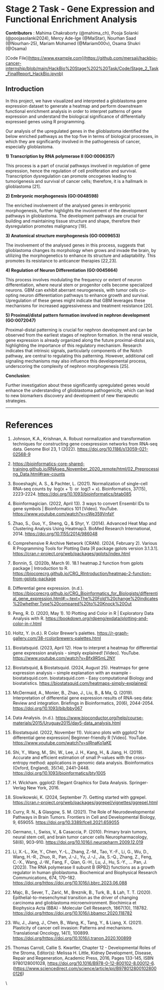 <!--StartFragment-->


# **Stage 2 Task - Gene Expression and Functional Enrichment Analysis**

**Contributors** : Mahima Chakraborty (@mahima\_ch), Pooja Solanki (@poojasolanki2024), Mercy Ade-Ige (@MaiStar), Nourhan Saad (@Nourhan-25), Mariam Mohamed (@Mariam000v), Osama Shukri (@Osama)

[Code File](https://www.example.com](https://github.com/mersaii/hackbio-cancer-internship/blob/main/HackBio%20Stage%202%20Task/Code/Stage_2_Task_FinalReport_HackBio.ipynb)

## **Introduction**

In this project, we have visualized and interpreted a glioblastoma gene expression dataset to generate a heatmap and perform downstream functional enrichment analysis in order to interpret patterns of gene expression and understand the biological significance of differentially expressed genes using R programming.

Our analysis of the upregulated genes in the glioblastoma identified the below enriched pathways as the top five in terms of biological processes, in which they are significantly involved in the pathogenesis of cancer, especially glioblastoma.

**1) Transcription by RNA polymerase II (GO:0006357)**

This process is a part of crucial pathways involved in regulation of gene expression, hence the regulation of cell proliferation and survival. Transcription dysregulation can promote oncogenes leading to tumorigenesis and survival of cancer cells; therefore, it is a hallmark in glioblastoma \[21].

**2) Embryonic morphogenesis (GO:0048598)**

The enriched involvement of the analysed genes in embryonic morphogenesis, further highlights the involvement of the development pathways in glioblastoma. The development pathways are crucial for building and maintaining tissue structure and shape, therefore their dysregulation promotes malignancy \[19].

**3) Anatomical structure morphogenesis (GO:0009653)**

The involvement of the analysed genes in this process, suggests that glioblastoma changes its morphology when grows and invade the brain, by utilizing the morphogenetics to enhance its structure and adaptability. This promotes its resistance to anticancer therapies \[22,23].

**4) Regulation of Neuron Differentiation (GO:0045664)**

This process involves modulating the frequency or extent of neuron differentiation, where neural stem or progenitor cells become specialized neurons. GBM can exhibit aberrant neurogenesis, with tumor cells co-opting neuron differentiation pathways to enhance growth and survival. Upregulation of these genes might indicate that GBM leverages these mechanisms for increased aggressiveness and treatment resistance \[20].

**5) Proximal/distal pattern formation involved in nephron development (GO:0072047)**

Proximal-distal patterning is crucial for nephron development and can be observed from the earliest stages of nephron formation. In the renal vesicle, gene expression is already organized along the future proximal-distal axis, highlighting the importance of this regulatory mechanism. Research indicates that intrinsic signals, particularly components of the Notch pathway, are central to regulating this patterning. However, additional cell signaling mechanisms may also influence this developmental process, underscoring the complexity of nephron morphogenesis \[25].

**Conclusion**:

Further investigation about these significantly upregulated genes would enhance the understanding of glioblastoma pathogenicity, which can lead to new biomarkers discovery and development of new therapeutic strategies.

***


# **References**

1. Johnson, K.A., Krishnan, A. Robust normalization and transformation techniques for constructing gene coexpression networks from RNA-seq data. Genome Biol 23, 1 (2022). <https://doi.org/10.1186/s13059-021-02568-9>

2. <https://bioinformatics-core-shared-training.github.io/RNAseq_November_2020_remote/html/02_Preprocessing_Data.html#raw-counts>

3. Booeshaghi, A. S., & Pachter, L. (2021). Normalization of single-cell RNA-seq counts by log(x + 1) or log(1 + x). Bioinformatics, 37(15), 2223-2224. <https://doi.org/10.1093/bioinformatics/btab085>

4. Bioinformagician. (2022, April 13). 3 ways to convert Ensembl IDs to gene symbols | Bioinformatics 101 \[Video]. YouTube. <https://www.youtube.com/watch?v=cWe359VnfaY>

5. Zhao, S., Guo, Y., Sheng, Q., & Shyr, Y. (2014). Advanced Heat Map and Clustering Analysis Using Heatmap3. BioMed Research International, 2014. <https://doi.org/10.1155/2014/986048>

6. Comprehensive R Archive Network (CRAN). (2024, February 2). Various R Programming Tools for Plotting Data \[R package gplots version 3.1.3.1]. <https://cran.r-project.org/web/packages/gplots/index.html>

7. Bonnin, S. (2020b, March 9). 18.1 heatmap.2 function from gplots package | Introduction to R. <https://biocorecrg.github.io/CRG_RIntroduction/heatmap-2-function-from-gplots-package>

8. Differential gene expression. (n.d.). <https://biocorecrg.github.io/CRG_Bioinformatics_for_Biologists/differential_gene_expression.html#:~:text=The%20Fold%20change%20indicates%20whether,Type%20compared%20to%20Knock%20Out>

9. Peng, R. D. (2020, May 1). 10 Plotting and Color in R | Exploratory Data Analysis with R. <https://bookdown.org/rdpeng/exdata/plotting-and-color-in-r.html>

10. Holtz, Y. (n.d.). R Color Brewer’s palettes. <https://r-graph-gallery.com/38-rcolorbrewers-palettes.html>

11. Biostatsquid. (2023, April 12). How to interpret a heatmap for differential gene expression analysis - simply explained! \[Video]. YouTube. <https://www.youtube.com/watch?v=Bfx9R5mL2NY>

12. Biostatsquid, & Biostatsquid. (2024, August 25). Heatmaps for gene expression analysis – simple explanation with an example - biostatsquid.com. biostatsquid.com - Easy computational Biology and biostatistics. <https://biostatsquid.com/heatmaps-simply-explained/>

13. McDermaid, A., Monier, B., Zhao, J., Liu, B., & Ma, Q. (2019). Interpretation of differential gene expression results of RNA-seq data: Review and integration. Briefings in Bioinformatics, 20(6), 2044-2054. <https://doi.org/10.1093/bib/bby067>

14. Data Analysis. (n.d.). <https://www.bioconductor.org/help/course-materials/2015/Uruguay2015/day5-data_analysis.html>

15. Biostatsquid. (2022, November 11). Volcano plots with ggplot2 for differential gene expression| Beginner-friendly R \[Video]. YouTube. <https://www.youtube.com/watch?v=sIRnaKo1aKE>

16. Shi, Y., Wang, M., Shi, W., Lee, J. H., Kang, H., & Jiang, H. (2019). Accurate and efficient estimation of small P-values with the cross-entropy method: applications in genomic data analysis. Bioinformatics (Oxford, England), 35(14), 2441–2448. <https://doi.org/10.1093/bioinformatics/bty1005>

17. H. Wickham. ggplot2: Elegant Graphics for Data Analysis. Springer-Verlag New York, 2016.

18. Slowikowski, K. (2024, September 7). Getting started with ggrepel. <https://cran.r-project.org/web/packages/ggrepel/vignettes/ggrepel.html>

19. Curry, R. N., & Glasgow, S. M. (2021). The Role of Neurodevelopmental Pathways in Brain Tumors. Frontiers in Cell and Developmental Biology, 9, 659055. <https://doi.org/10.3389/fcell.2021.659055>

20. Germano, I., Swiss, V., & Casaccia, P. (2010). Primary brain tumors, neural stem cell, and brain tumor cancer cells Neuropharmacology, 58(6), 903–910. <https://doi.org/10.1016/j.neuropharm.2009.12.019>

21. Li, X.-L., Xie, Y., Chen, Y.-L., Zhang, Z.-M., Tao, Y.-F., Li, G., Wu, D., Wang, H.-R., Zhuo, R., Pan, J.-J., Yu, J.-J., Jia, S.-Q., Zhang, Z., Feng, C.-X., Wang, J.-W., Fang, F., Qian, G.-H., Lu, J., Hu, S.-Y., … Pan, J. (2023). The RNA polymerase II subunit B (RPB2) functions as a growth regulator in human glioblastoma. Biochemical and Biophysical Research Communications, 674, 170–182. <https://doi.org/https://doi.org/10.1016/j.bbrc.2023.06.088>

22. Majc, B., Sever, T., Zarić, M., Breznik, B., Turk, B., & Lah, T. T. (2020). Epithelial-to-mesenchymal transition as the driver of changing carcinoma and glioblastoma microenvironment. Biochimica et Biophysica Acta (BBA) - Molecular Cell Research, 1867(10), 118782. <https://doi.org/https://doi.org/10.1016/j.bbamcr.2020.118782>

23. Wu, J., Jiang, J., Chen, B., Wang, K., Tang, Y., & Liang, X. (2021). Plasticity of cancer cell invasion: Patterns and mechanisms. Translational Oncology, 14(1), 100899. <https://doi.org/https://doi.org/10.1016/j.tranon.2020.100899>

25) Thomas Carroll, Callie S. Kwartler, Chapter 12 - Developmental Roles of the Stroma, Editor(s): Melissa H. Little, Kidney Development, Disease, Repair and Regeneration, Academic Press, 2016, Pages 133-145, ISBN 9780128001028, <https://doi.org/10.1016/B978-0-12-800102-8.00012-6>. (<https://www.sciencedirect.com/science/article/pii/B9780128001028000126>)

\


<!--EndFragment-->
